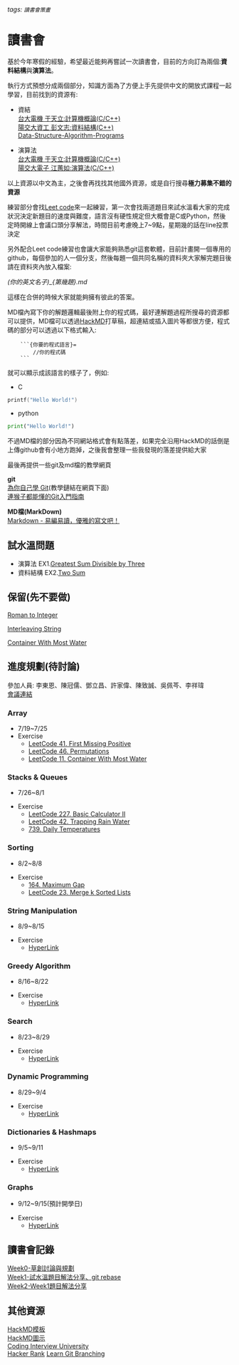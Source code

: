 ###### tags: `讀書會策畫`
# 讀書會

基於今年寒假的經驗，希望最近能夠再嘗試一次讀書會，目前的方向訂為兩個:**資料結構**與**演算法**。

執行方式預想分成兩個部分，知識方面為了方便上手先提供中文的開放式課程一起學習，目前找到的資源有:

* 資結</br>
[台大電機 于天立:計算機概論(C/C++)](http://ocw.aca.ntu.edu.tw/ntu-ocw/ocw/cou/101S210/10)</br>
[陽交大資工 彭文志:資料結構(C++)](https://ocw.nctu.edu.tw/course_detail-v.php?bgid=9&gid=0&nid=412)</br>
[Data-Structure-Algorithm-Programs](https://github.com/skjha1/Data-Structure-Algorithm-Programs)

* 演算法</br>
[台大電機 于天立:計算機概論(C/C++)](http://ocw.aca.ntu.edu.tw/ntu-ocw/ocw/cou/101S210/10)</br>
[陽交大電子 江蕙如:演算法(C/C++)](https://ocw.nctu.edu.tw/course_detail.php?bgid=8&gid=0&nid=493)

以上資源以中文為主，之後會再找找其他國外資源，或是自行搜尋**極力募集不錯的資源**</br>


練習部分會找[Leet code](https://leetcode.com/)來一起練習，第一次會找兩道題目來試水溫看大家的完成狀況決定新題目的速度與難度，語言沒有硬性規定但大概會是C或Python，然後定時開線上會議口頭分享解法，時間目前考慮晚上7~9點，星期幾的話在line投票決定

另外配合Leet code練習也會讓大家能夠熟悉git這套軟體，目前計畫開一個專用的github，每個參加的人一個分支，然後每題一個共同名稱的資料夾大家解完題目後請在資料夾內放入檔案:

*(你的英文名子)_{第幾題}.md*

這樣在合併的時候大家就能夠擁有彼此的答案。

MD檔內寫下你的解題邏輯最後附上你的程式碼，最好連解題過程所搜尋的資源都可以提供，MD檔可以透過[HackMD](https://hackmd.io/)打草稿，超連結或插入圖片等都很方便，程式碼的部分可以透過以下格式輸入:
```
    ```{你要的程式語言}=
        //你的程式碼
    ```
```
就可以顯示成該語言的樣子了，例如:
* C
```c
printf("Hello World!")
```
* python
```python
print("Hello World!")
```

不過MD檔的部分因為不同網站格式會有點落差，如果完全沿用HackMD的話倒是上傳github會有小地方跑掉，之後我會整理一些我發現的落差提供給大家

最後再提供一些git及md檔的教學網頁</br>

**git**</br>
[為你自己學 Git](https://gitbook.tw/)(教學鏈結在網頁下面)</br>
[連猴子都能懂的Git入門指南](https://backlog.com/git-tutorial/tw/intro/intro2_1.html)

**MD檔(MarkDown)**</br>
[Markdown - 易編易讀，優雅的寫文吧！](https://ithelp.ithome.com.tw/articles/10203758)</br>

## 試水溫問題
* 演算法
EX1.[Greatest Sum Divisible by Three](https://leetcode.com/problems/greatest-sum-divisible-by-three/)
* 資料結構
EX2.[Two Sum](https://leetcode.com/problems/two-sum/)

## 保留(先不要做)
[Roman to Integer](https://leetcode.com/problems/integer-to-roman/)

[Interleaving String](https://leetcode.com/problems/interleaving-string/)

[Container With Most Water](https://leetcode.com/problems/container-with-most-water/)
## 進度規劃(待討論)
參加人員: 李東恩、陳冠儒、鄧立昌、許家偉、陳致誠、吳佩芩、李祥瑋</br>
[會議連結](https://meet.google.com/cky-emko-usd)
### Array
- 7/19~7/25
- Exercise
    - [LeetCode 41. First Missing Positive](https://leetcode.com/problems/first-missing-positive/)
    - [LeetCode 46. Permutations](https://leetcode.com/problems/permutations/)
    - [LeetCode 11. Container With Most Water](https://leetcode.com/problems/container-with-most-water/)

### Stacks & Queues
* 7/26~8/1</br>
- Exercise
    - [LeetCode 227. Basic Calculator II](https://leetcode.com/problems/basic-calculator-ii/)
    - [LeetCode 42. Trapping Rain Water](https://leetcode.com/problems/trapping-rain-water/)
    - [739. Daily Temperatures](https://leetcode.com/problems/daily-temperatures/)

### Sorting
* 8/2~8/8</br>
- Exercise
    - [164. Maximum Gap](https://leetcode.com/problems/maximum-gap/)
    - [LeetCode 23. Merge k Sorted Lists](https://leetcode.com/problems/merge-k-sorted-lists)
### String Manipulation
* 8/9~8/15</br>
- Exercise
    - [HyperLink]()
### Greedy Algorithm
* 8/16~8/22</br>
- Exercise
    - [HyperLink]()
### Search
* 8/23~8/29</br>
- Exercise
    - [HyperLink]()
### Dynamic Programming
* 8/29~9/4</br>
- Exercise
    - [HyperLink]()
### Dictionaries & Hashmaps
* 9/5~9/11</br>
- Exercise
    - [HyperLink]()
### Graphs
* 9/12~9/15(預計開學日)</br>
- Exercise
    - [HyperLink]()

## 讀書會記錄
[Week0-草創討論與規劃](https://www.youtube.com/watch?v=XIGZLaiF77U)<br>
[Week1-試水溫題目解法分享、git rebase](https://youtu.be/oE_1ZRz2XHQ)<br>
[Week2-Week1題目解法分享](https://youtu.be/-f_uWpEQ2Ks)

## 其他資源
[HackMD模板](https://hackmd.io/features-tw?view)</br>
[HackMD圖示](https://graphviz.org/)</br>
[Coding Interview University](https://github.com/jwasham/coding-interview-university)</br>
[Hacker Rank](https://www.hackerrank.com/interview/interview-preparation-kit)
[Learn Git Branching](https://learngitbranching.js.org/)
